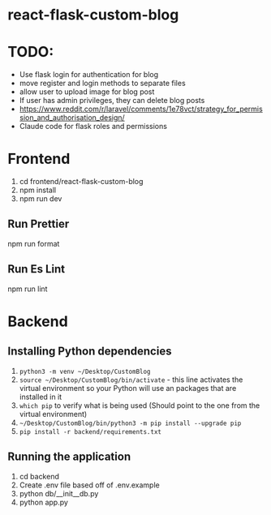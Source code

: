 # react-flask-custom-blog

# TODO:

- Use flask login for authentication for blog
- move register and login methods to separate files
- allow user to upload image for blog post
- If user has admin privileges, they can delete blog posts
- https://www.reddit.com/r/laravel/comments/1e78vct/strategy_for_permission_and_authorisation_design/
- Claude code for flask roles and permissions

# Frontend

1. cd frontend/react-flask-custom-blog
2. npm install
3. npm run dev

## Run Prettier

npm run format

## Run Es Lint

npm run lint

# Backend

## Installing Python dependencies

1. ```python3 -m venv ~/Desktop/CustomBlog```
2. ```source ~/Desktop/CustomBlog/bin/activate``` - this line activates the virtual environment so your Python will use an packages that are installed in it
3. ```which pip``` to verify what is being used (Should point to the one from the virtual environment)
4. ```~/Desktop/CustomBlog/bin/python3 -m pip install --upgrade pip```
5. ```pip install -r backend/requirements.txt```

## Running the application

1. cd backend
2. Create .env file based off of .env.example
3. python db/__init__db.py
4. python app.py